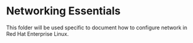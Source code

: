 # Networking Essentials

This folder will be used specific to document how to configure network in Red Hat Enterprise Linux.